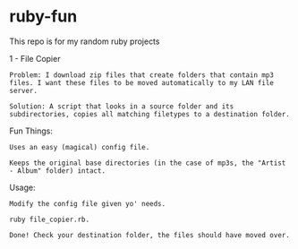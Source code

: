 ruby-fun
========
This repo is for my random ruby projects

1 - File Copier

	Problem: I download zip files that create folders that contain mp3 files. I want these files to be moved automatically to my LAN file server.
	
	Solution: A script that looks in a source folder and its subdirectories, copies all matching filetypes to a destination folder. 
	
Fun Things:
	
	Uses an easy (magical) config file.

	Keeps the original base directories (in the case of mp3s, the "Artist - Album" folder) intact.
	
Usage:

	Modify the config file given yo' needs.

	ruby file_copier.rb.
	
	Done! Check your destination folder, the files should have moved over.
